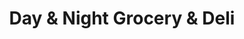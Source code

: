 ---
title: "Day & Night Grocery & Deli"
url: /auburn/day-und-night-grocery-und-deli/
shop: Lebensmittel
---